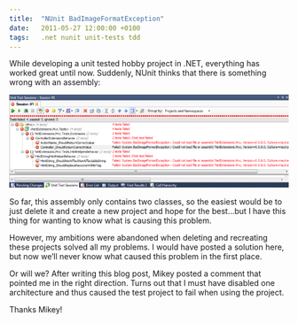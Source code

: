```yaml
---
title:  "NUnit BadImageFormatException"
date:   2011-05-27 12:00:00 +0100
tags: 	.net nunit unit-tests tdd
---
```



While developing a unit tested hobby project in .NET, everything has worked great
until now. Suddenly, NUnit thinks that there is something wrong with an assembly:

![BadImageFormatException](/assets/img/blog/2011-05-27.png)

So far, this assembly only contains two classes, so the easiest would be to just
delete it and create a new project and hope for the best...but I have this thing
for wanting to know what is causing this problem.

However, my ambitions were abandoned when deleting and recreating these projects
solved all my problems. I would have posted a solution here, but now we’ll never
know what caused this problem in the first place.

Or will we? After writing this blog post, Mikey posted a comment that pointed me
in the right direction. Turns out that I must have disabled one architecture and
thus caused the test project to fail when using the project.

Thanks Mikey!